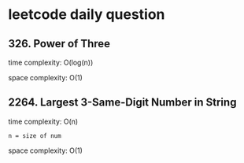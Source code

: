 # leetcode daily question

## 326. Power of Three

time complexity: O(log(n))

space complexity: O(1)

## 2264. Largest 3-Same-Digit Number in String

time complexity: O(n)

    n = size of num

space complexity: O(1)